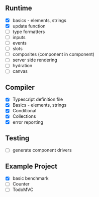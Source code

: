 Runtime
---

- [x] basics - elements, strings
- [x] update function
- [ ] type formatters  
- [ ] inputs
- [ ] events
- [ ] slots
- [ ] composites (component in component)
- [ ] server side rendering
- [ ] hydration
- [ ] canvas

Compiler
---

- [x] Typescript definition file
- [x] Basics - elements, strings
- [x] Conditional
- [x] Collections
- [x] error reporting

Testing
---

- [ ] generate component drivers

Example Project
---

- [x] basic benchmark
- [ ] Counter
- [ ] TodoMVC